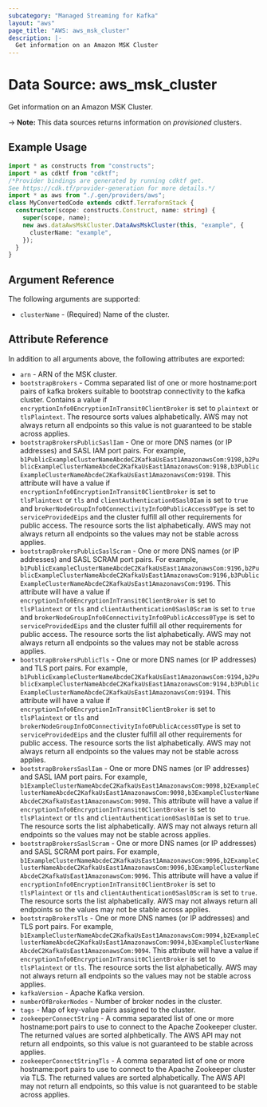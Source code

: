 ```yaml
---
subcategory: "Managed Streaming for Kafka"
layout: "aws"
page_title: "AWS: aws_msk_cluster"
description: |-
  Get information on an Amazon MSK Cluster
---
```


# Data Source: aws_msk_cluster

Get information on an Amazon MSK Cluster.

-> **Note:** This data sources returns information on _provisioned_ clusters.

## Example Usage

```typescript
import * as constructs from "constructs";
import * as cdktf from "cdktf";
/*Provider bindings are generated by running cdktf get.
See https://cdk.tf/provider-generation for more details.*/
import * as aws from "./.gen/providers/aws";
class MyConvertedCode extends cdktf.TerraformStack {
  constructor(scope: constructs.Construct, name: string) {
    super(scope, name);
    new aws.dataAwsMskCluster.DataAwsMskCluster(this, "example", {
      clusterName: "example",
    });
  }
}

```

## Argument Reference

The following arguments are supported:

* `clusterName` - (Required) Name of the cluster.

## Attribute Reference

In addition to all arguments above, the following attributes are exported:

* `arn` - ARN of the MSK cluster.
* `bootstrapBrokers` - Comma separated list of one or more hostname:port pairs of kafka brokers suitable to bootstrap connectivity to the kafka cluster. Contains a value if `encryptionInfo0EncryptionInTransit0ClientBroker` is set to `plaintext` or `tlsPlaintext`. The resource sorts values alphabetically. AWS may not always return all endpoints so this value is not guaranteed to be stable across applies.
* `bootstrapBrokersPublicSaslIam` - One or more DNS names (or IP addresses) and SASL IAM port pairs. For example, `b1PublicExampleClusterNameAbcdeC2KafkaUsEast1AmazonawsCom:9198,b2PublicExampleClusterNameAbcdeC2KafkaUsEast1AmazonawsCom:9198,b3PublicExampleClusterNameAbcdeC2KafkaUsEast1AmazonawsCom:9198`. This attribute will have a value if `encryptionInfo0EncryptionInTransit0ClientBroker` is set to `tlsPlaintext` or `tls` and `clientAuthentication0Sasl0Iam` is set to `true` and `brokerNodeGroupInfo0ConnectivityInfo0PublicAccess0Type` is set to `serviceProvidedEips` and the cluster fulfill all other requirements for public access. The resource sorts the list alphabetically. AWS may not always return all endpoints so the values may not be stable across applies.
* `bootstrapBrokersPublicSaslScram` - One or more DNS names (or IP addresses) and SASL SCRAM port pairs. For example, `b1PublicExampleClusterNameAbcdeC2KafkaUsEast1AmazonawsCom:9196,b2PublicExampleClusterNameAbcdeC2KafkaUsEast1AmazonawsCom:9196,b3PublicExampleClusterNameAbcdeC2KafkaUsEast1AmazonawsCom:9196`. This attribute will have a value if `encryptionInfo0EncryptionInTransit0ClientBroker` is set to `tlsPlaintext` or `tls` and `clientAuthentication0Sasl0Scram` is set to `true` and `brokerNodeGroupInfo0ConnectivityInfo0PublicAccess0Type` is set to `serviceProvidedEips` and the cluster fulfill all other requirements for public access. The resource sorts the list alphabetically. AWS may not always return all endpoints so the values may not be stable across applies.
* `bootstrapBrokersPublicTls` - One or more DNS names (or IP addresses) and TLS port pairs. For example, `b1PublicExampleClusterNameAbcdeC2KafkaUsEast1AmazonawsCom:9194,b2PublicExampleClusterNameAbcdeC2KafkaUsEast1AmazonawsCom:9194,b3PublicExampleClusterNameAbcdeC2KafkaUsEast1AmazonawsCom:9194`. This attribute will have a value if `encryptionInfo0EncryptionInTransit0ClientBroker` is set to `tlsPlaintext` or `tls` and `brokerNodeGroupInfo0ConnectivityInfo0PublicAccess0Type` is set to `serviceProvidedEips` and the cluster fulfill all other requirements for public access. The resource sorts the list alphabetically. AWS may not always return all endpoints so the values may not be stable across applies.
* `bootstrapBrokersSaslIam` - One or more DNS names (or IP addresses) and SASL IAM port pairs. For example, `b1ExampleClusterNameAbcdeC2KafkaUsEast1AmazonawsCom:9098,b2ExampleClusterNameAbcdeC2KafkaUsEast1AmazonawsCom:9098,b3ExampleClusterNameAbcdeC2KafkaUsEast1AmazonawsCom:9098`. This attribute will have a value if `encryptionInfo0EncryptionInTransit0ClientBroker` is set to `tlsPlaintext` or `tls` and `clientAuthentication0Sasl0Iam` is set to `true`. The resource sorts the list alphabetically. AWS may not always return all endpoints so the values may not be stable across applies.
* `bootstrapBrokersSaslScram` - One or more DNS names (or IP addresses) and SASL SCRAM port pairs. For example, `b1ExampleClusterNameAbcdeC2KafkaUsEast1AmazonawsCom:9096,b2ExampleClusterNameAbcdeC2KafkaUsEast1AmazonawsCom:9096,b3ExampleClusterNameAbcdeC2KafkaUsEast1AmazonawsCom:9096`. This attribute will have a value if `encryptionInfo0EncryptionInTransit0ClientBroker` is set to `tlsPlaintext` or `tls` and `clientAuthentication0Sasl0Scram` is set to `true`. The resource sorts the list alphabetically. AWS may not always return all endpoints so the values may not be stable across applies.
* `bootstrapBrokersTls` - One or more DNS names (or IP addresses) and TLS port pairs. For example, `b1ExampleClusterNameAbcdeC2KafkaUsEast1AmazonawsCom:9094,b2ExampleClusterNameAbcdeC2KafkaUsEast1AmazonawsCom:9094,b3ExampleClusterNameAbcdeC2KafkaUsEast1AmazonawsCom:9094`. This attribute will have a value if `encryptionInfo0EncryptionInTransit0ClientBroker` is set to `tlsPlaintext` or `tls`. The resource sorts the list alphabetically. AWS may not always return all endpoints so the values may not be stable across applies.
* `kafkaVersion` - Apache Kafka version.
* `numberOfBrokerNodes` - Number of broker nodes in the cluster.
* `tags` - Map of key-value pairs assigned to the cluster.
* `zookeeperConnectString` - A comma separated list of one or more hostname:port pairs to use to connect to the Apache Zookeeper cluster. The returned values are sorted alphbetically. The AWS API may not return all endpoints, so this value is not guaranteed to be stable across applies.
* `zookeeperConnectStringTls` - A comma separated list of one or more hostname:port pairs to use to connect to the Apache Zookeeper cluster via TLS. The returned values are sorted alphabetically. The AWS API may not return all endpoints, so this value is not guaranteed to be stable across applies.

<!-- cache-key: cdktf-0.17.0-pre.15 input-8b87a61ec70b09faf0726f9f1770c5739035cb3e13d27ff43055e28c57e69173 -->